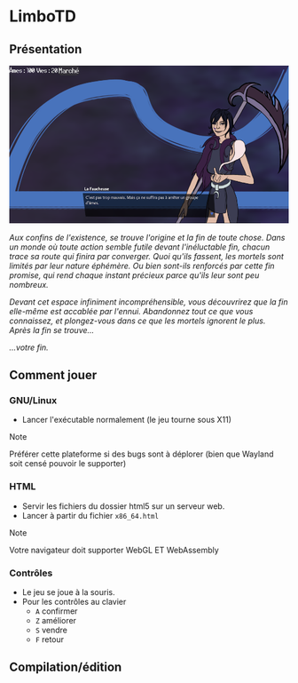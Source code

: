 # LimboTD

## Présentation

![Capture d'écran du jeu](https://github.com/jasonchampagne/GameJam/blob/main/20250509-20250523/Projets/limbotd/screenshot.png)

_Aux confins de l'existence, se trouve l'origine et la fin de toute chose._
_Dans un monde où toute action semble futile devant l'inéluctable fin, chacun trace sa route qui finira par converger._
_Quoi qu'ils fassent, les mortels sont limités par leur nature éphémère._
_Ou bien sont-ils renforcés par cette fin promise, qui rend chaque instant précieux parce qu'ils leur sont peu nombreux._

_Devant cet espace infiniment incompréhensible, vous découvrirez que la fin elle-même est accablée par l'ennui._
_Abandonnez tout ce que vous connaissez, et plongez-vous dans ce que les mortels ignorent le plus._
_Après la fin se trouve..._

_...votre fin._

## Comment jouer

### GNU/Linux

+ Lancer l'exécutable normalement (le jeu tourne sous X11)

> [!NOTE]
> Préférer cette plateforme si des bugs sont à déplorer (bien que Wayland soit censé pouvoir le supporter)

### HTML

+ Servir les fichiers du dossier html5 sur un serveur web.
+ Lancer à partir du fichier `x86_64.html`

> [!NOTE]
> Votre navigateur doit supporter WebGL ET WebAssembly

### Contrôles

+ Le jeu se joue à la souris.
+ Pour les contrôles au clavier
    + `A` confirmer
    + `Z` améliorer
    + `S` vendre
    + `F` retour

## Compilation/édition
